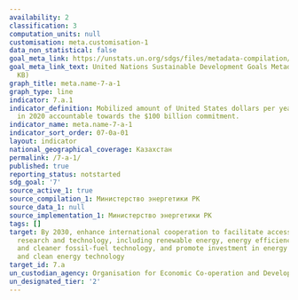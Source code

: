 ```yaml
---
availability: 2
classification: 3
computation_units: null
customisation: meta.customisation-1
data_non_statistical: false
goal_meta_link: https://unstats.un.org/sdgs/files/metadata-compilation/Metadata-Goal-7.pdf
goal_meta_link_text: United Nations Sustainable Development Goals Metadata (PDF 111
  KB)
graph_title: meta.name-7-a-1
graph_type: line
indicator: 7.a.1
indicator_definition: Mobilized amount of United States dollars per year starting
  in 2020 accountable towards the $100 billion commitment.
indicator_name: meta.name-7-a-1
indicator_sort_order: 07-0a-01
layout: indicator
national_geographical_coverage: Казахстан
permalink: /7-a-1/
published: true
reporting_status: notstarted
sdg_goal: '7'
source_active_1: true
source_compilation_1: Министерство энергетики РК
source_data_1: null
source_implementation_1: Министерство энергетики РК
tags: []
target: By 2030, enhance international cooperation to facilitate access to clean energy
  research and technology, including renewable energy, energy efficiency and advanced
  and cleaner fossil-fuel technology, and promote investment in energy infrastructure
  and clean energy technology
target_id: 7.a
un_custodian_agency: Organisation for Economic Co-operation and Development (OECD)
un_designated_tier: '2'
---
```

